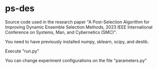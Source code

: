 # ps-des
Source code used in the research paper "A Post-Selection Algorithm for Improving Dynamic Ensemble Selection Methods, 	2023 IEEE International Conference on Systems, Man, and Cybernetics (SMC)".

You need to have previously installed numpy, sklearn, scipy, and deslib.

Execute "run.py"

You can change experiment configurations on the file "parameters.py"
